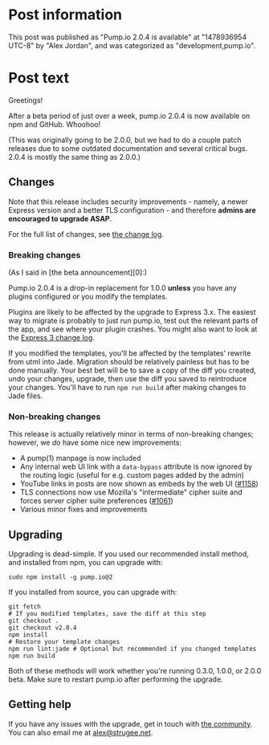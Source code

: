 # Post information

This post was published as "Pump.io 2.0.4 is available" at "1478936954 UTC-8" by "Alex Jordan", and was categorized as "development,pump.io".

# Post text

Greetings!

After a beta period of just over a week, pump.io 2.0.4 is now available on npm and GitHub. Whoohoo!

(This was originally going to be 2.0.0, but we had to do a couple patch releases due to some outdated documentation and several critical bugs. 2.0.4 is mostly the same thing as 2.0.0.)

## Changes

Note that this release includes security improvements - namely, a newer Express version and a better TLS configuration - and therefore **admins are encouraged to upgrade ASAP**.

For the full list of changes, see [the change log][3].

### Breaking changes

(As I said in [the beta announcement][0]:)

Pump.io 2.0.4 is a drop-in replacement for 1.0.0 **unless** you have any plugins configured or you modify the templates.

Plugins are likely to be affected by the upgrade to Express 3.x. The easiest way to migrate is probably to just run pump.io, test out the relevant parts of the app, and see where your plugin crashes. You might also want to look at the [Express 3 change log][1].

If you modified the templates, you'll be affected by the templates' rewrite from utml into Jade. Migration should be relatively painless but has to be done manually. Your best bet will be to save a copy of the diff you created, undo your changes, upgrade, then use the diff you saved to reintroduce your changes. You'll have to run `npm run build` after making changes to Jade files.

### Non-breaking changes

This release is actually relatively minor in terms of non-breaking changes; however, we _do_ have some nice new improvements:

* A pump(1) manpage is now included
* Any internal web UI link with a `data-bypass` attribute is now ignored by the routing logic (useful for e.g. custom pages added by the admin)
* YouTube links in posts are now shown as  embeds by the web UI ([#1158][1])
* TLS connections now use Mozilla's "intermediate" cipher suite and forces server cipher suite preferences ([#1061][])
* Various minor fixes and improvements

## Upgrading

Upgrading is dead-simple. If you used our recommended install method, and installed from npm, you can upgrade with:

    sudo npm install -g pump.io@2

If you installed from source, you can upgrade with:

    git fetch
    # If you modified templates, save the diff at this step
	git checkout .
    git checkout v2.0.4
	npm install
    # Restore your template changes
	npm run lint:jade # Optional but recommended if you changed templates
	npm run build

Both of these methods will work whether you're running 0.3.0, 1.0.0, or 2.0.0 beta. Make sure to restart pump.io after performing the upgrade.

## Getting help

If you have any issues with the upgrade, get in touch with [the community][2]. You can also email me at <alex@strugee.net>.

 [1]: https://github.com/expressjs/express/blob/master/History.md#300--2012-10-23
 [2]: https://github.com/pump-io/pump.io/wiki/Community
 [3]: https://github.com/pump-io/pump.io/blob/master/CHANGELOG.md#201---2016-11-10
 [#1158]: https://github.com/pump-io/pump.io/issues/1158
 [#1061]: https://github.com/pump-io/pump.io/issues/1061

